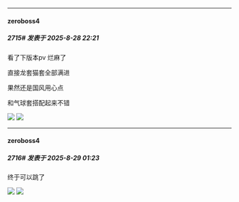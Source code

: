 ﻿
*****

####  zeroboss4  
##### 2715#       发表于 2025-8-28 22:21

看了下版本pv 烂麻了

直接龙套猫套全部满进 

果然还是国风用心点

和气球套搭配起来不错

<img src="https://p.sda1.dev/26/c9a4a6d48490f6ee223d820f8e8fc14f/image.jpg" referrerpolicy="no-referrer">

<img src="https://p.sda1.dev/26/dae4c489c84168a58e90141a0ad14e30/image.jpg" referrerpolicy="no-referrer">

*****

####  zeroboss4  
##### 2716#       发表于 2025-8-29 01:23

终于可以跳了

<img src="https://p.sda1.dev/26/e3f125ac73dc4ebb8925cd28bc20786c/image.jpg" referrerpolicy="no-referrer">

<img src="https://p.sda1.dev/26/2d85fc4531312da115fc2e5d670d3bc7/image.jpg" referrerpolicy="no-referrer">

